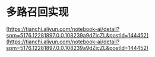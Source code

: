 # 多路召回实现

[https://tianchi.aliyun.com/notebook-ai/detail?spm=5176.12281897.0.0.108239a9dZicZL&postId=144452](https://tianchi.aliyun.com/notebook-ai/detail?spm=5176.12281897.0.0.108239a9dZicZL&postId=144452)

